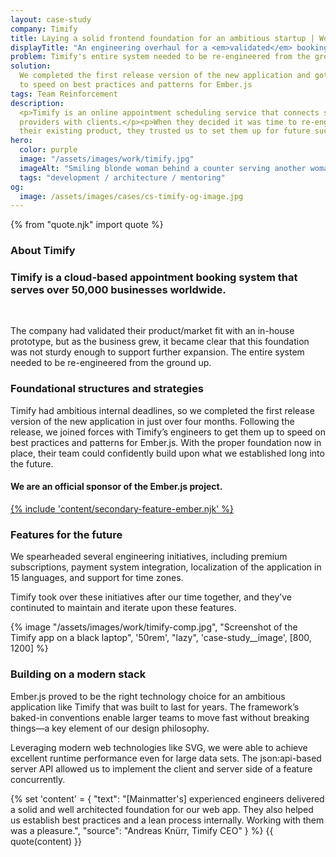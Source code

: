 ```yaml
---
layout: case-study
company: Timify
title: Laying a solid frontend foundation for an ambitious startup | Work
displayTitle: "An engineering overhaul for a <em>validated</em> booking system"
problem: Timify's entire system needed to be re-engineered from the ground up.
solution:
  We completed the first release version of the new application and got them up
  to speed on best practices and patterns for Ember.js
tags: Team Reinforcement
description:
  <p>Timify is an online appointment scheduling service that connects service
  providers with clients.</p><p>When they decided it was time to re-engineer
  their existing product, they trusted us to set them up for future success.</p>
hero:
  color: purple
  image: "/assets/images/work/timify.jpg"
  imageAlt: "Smiling blonde woman behind a counter serving another woman"
  tags: "development / architecture / mentoring"
og:
  image: /assets/images/cases/cs-timify-og-image.jpg
---
```


{% from "quote.njk" import quote %}

<div class="case-study__section">
  <h3 class="case-study__heading">About Timify</h3>
  <div class="case-study__text">
    <h3 class="h4">Timify is a cloud-based appointment booking system that serves over 50,000 businesses worldwide.</h3><br>
    <p>The company had validated their product/market fit with an in-house prototype, but as the business grew, it became clear that this foundation was not sturdy enough to support further expansion. The entire system needed to be re-engineered from the ground up.</p>
  </div>
</div>

<div class="case-study__section">
  <h3 class="case-study__heading">Foundational structures and strategies</h3>
  <div class="case-study__text">
    <p>Timify had ambitious internal deadlines, so we completed the first release version of the new application in just over four months. Following the release, we joined forces with Timify’s engineers to get them up to speed on best practices and patterns for Ember.js. With the proper foundation now in place, their team could confidently build upon what we established long into the future.</p>
  </div>
</div>

 <div class="split-content">
 <a href="https://emberjs.com/sponsors/" class="split-content__link"></a>
    <div class="split-content__wrapper">
        <div class="split-content__content">
          <h4>We are an official sponsor of the Ember.js project.</h4>
        </div>
        <div class="split-content__feature">
          <a href="https://emberjs.com/sponsors/" class="btn-secondary h4 mt-2">
          {% include 'content/secondary-feature-ember.njk' %}
          </a>
        </div>
      </div>
    </div>

<div class="case-study__section">
  <h3 class="case-study__heading">Features for the future</h3>
  <div class="case-study__text">
    <p>We spearheaded several engineering initiatives, including premium subscriptions, payment system integration, localization of the application in 15 languages, and support for time zones.</p>
    <p>Timify took over these initiatives after our time together, and they’ve continuted to maintain and iterate upon these features.</p>
  </div>
</div>

<div class="case-study__image-wrapper">
  {% image "/assets/images/work/timify-comp.jpg", "Screenshot of the Timify app on a black laptop", '50rem', "lazy", 'case-study__image', [800, 1200] %}
</div>

<div class="case-study__section">
  <h3 class="case-study__heading">Building on a modern stack</h3>
  <div class="case-study__text">
    <p>Ember.js proved to be the right technology choice for an ambitious application like Timify that was built to last for years. The framework’s baked-in conventions enable larger teams to move fast without breaking things—a key element of our design philosophy.</p>
    <p>Leveraging modern web technologies like SVG, we were able to achieve excellent runtime performance even for large data sets. The json:api-based server API allowed us to implement the client and server side of a feature concurrently.</p>
  </div>
</div>

{% set 'content' = {
  "text": "[Mainmatter's] experienced engineers delivered a solid and well architected foundation for our web app. They also helped us establish best practices and a lean process internally. Working with them was a pleasure.",
  "source": "Andreas Knürr, Timify CEO"
} %} {{ quote(content) }}
